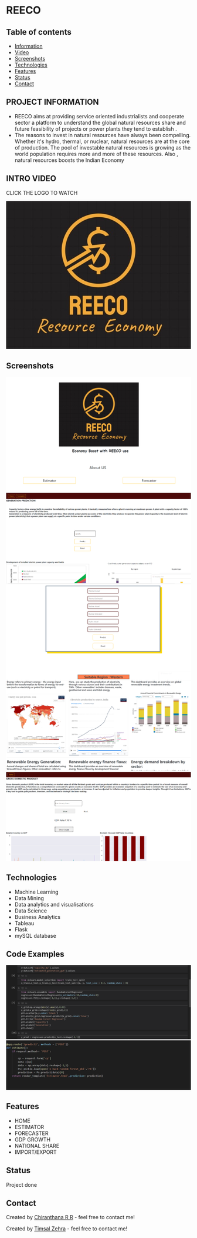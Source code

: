 # REECO
## Table of contents
* [Information](#project-information)
* [Video](#intro-video)
* [Screenshots](#screenshots)
* [Technologies](#technologies)
* [Features](#features)
* [Status](#status)
* [Contact](#contact)

## PROJECT INFORMATION 
* REECO aims at providing service oriented industrialists and cooperate sector a platform to understand the global natural resources share and future feasibility of projects or power plants they tend to establish .
* The reasons to invest in natural resources have always been compelling. Whether it's hydro, thermal, or nuclear, natural resources are at the core of production.
The pool of investable natural resources is growing as the world population requires more and more of these resources.
Also , natural resources boosts the Indian Economy

## INTRO VIDEO

CLICK THE LOGO TO WATCH

[![Check out the intro video](logo.jpeg)](https://drive.google.com/file/d/1WRuab7qNJ3Ck2c7eoKJW-6hQAev4d-Wu/view?usp=sharing)


## Screenshots
![Home page](home.PNG)
![Estimator](gp.PNG)
![ForeCaster](region.PNG)
![REECO Visualisations](hom2.PNG)
![GDP Check](gdp.PNG)



## Technologies
* Machine Learning 
* Data Mining 
* Data analytics and  visualisations 
* Data Science 
* Business Analytics
* Tableau
* Flask 
* mySQL database


## Code Examples
![Algorithms](code1.PNG)
![Flask implementation](code2.PNG)

## Features

* HOME 
* ESTIMATOR
* FORECASTER
* GDP GROWTH
* NATIONAL SHARE
* IMPORT/EXPORT 

## Status
Project done 


## Contact
Created by [Chiranthana R R](https://www.linkedin.com/in/chiranthana-r-r-232385200/) - feel free to contact me!

Created by [Timsal Zehra](https://www.linkedin.com/in/timsal-zehra-43863b1a6) - feel free to contact me!
